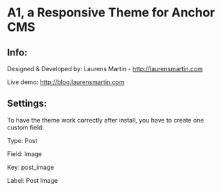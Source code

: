 A1, a Responsive Theme for Anchor CMS
========

Info:
--------

Designed & Developed by: Laurens Martin - http://laurensmartin.com

Live demo: http://blog.laurensmartin.com


Settings:
--------

To have the theme work correctly after install, you have to create one custom field:


Type: Post

Field: Image

Key: post_image

Label: Post Image




